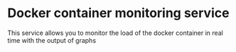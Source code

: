 # Docker container monitoring service

This service allows you to monitor the load of the docker container in real time with the output of graphs

